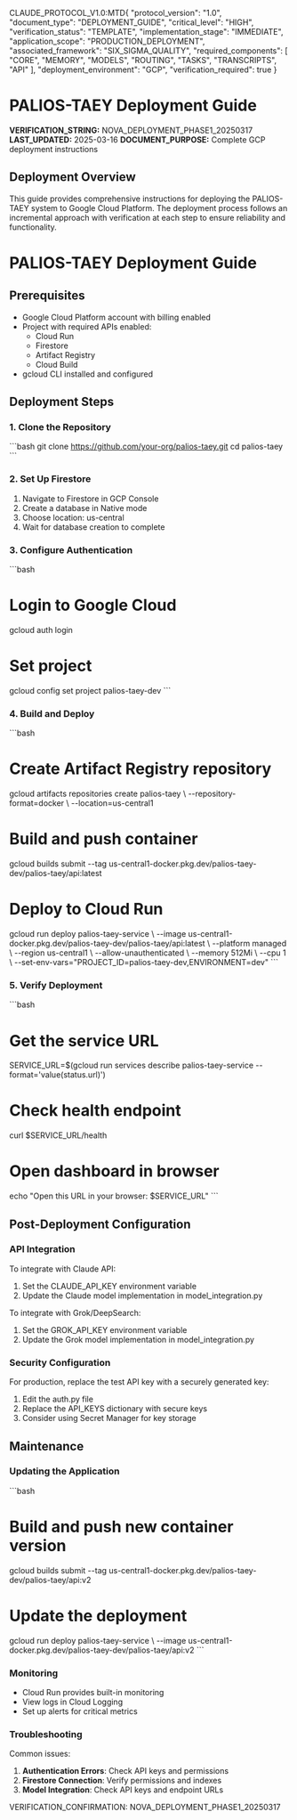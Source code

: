 CLAUDE_PROTOCOL_V1.0:MTD{
  "protocol_version": "1.0",
  "document_type": "DEPLOYMENT_GUIDE",
  "critical_level": "HIGH",
  "verification_status": "TEMPLATE",
  "implementation_stage": "IMMEDIATE",
  "application_scope": "PRODUCTION_DEPLOYMENT",
  "associated_framework": "SIX_SIGMA_QUALITY",
  "required_components": [
    "CORE", "MEMORY", "MODELS",
    "ROUTING", "TASKS", "TRANSCRIPTS", "API"
  ],
  "deployment_environment": "GCP",
  "verification_required": true
}

# PALIOS-TAEY Deployment Guide

**VERIFICATION_STRING:** NOVA_DEPLOYMENT_PHASE1_20250317
**LAST_UPDATED:** 2025-03-16
**DOCUMENT_PURPOSE:** Complete GCP deployment instructions

## Deployment Overview

This guide provides comprehensive instructions for deploying the PALIOS-TAEY system to Google Cloud Platform. The deployment process follows an incremental approach with verification at each step to ensure reliability and functionality.

# PALIOS-TAEY Deployment Guide

## Prerequisites
- Google Cloud Platform account with billing enabled
- Project with required APIs enabled:
  - Cloud Run
  - Firestore
  - Artifact Registry
  - Cloud Build
- gcloud CLI installed and configured

## Deployment Steps

### 1. Clone the Repository
\`\`\`bash
git clone https://github.com/your-org/palios-taey.git
cd palios-taey
\`\`\`

### 2. Set Up Firestore
1. Navigate to Firestore in GCP Console
2. Create a database in Native mode
3. Choose location: us-central
4. Wait for database creation to complete

### 3. Configure Authentication
\`\`\`bash
# Login to Google Cloud
gcloud auth login

# Set project
gcloud config set project palios-taey-dev
\`\`\`

### 4. Build and Deploy
\`\`\`bash
# Create Artifact Registry repository
gcloud artifacts repositories create palios-taey \\
  --repository-format=docker \\
  --location=us-central1

# Build and push container
gcloud builds submit --tag us-central1-docker.pkg.dev/palios-taey-dev/palios-taey/api:latest

# Deploy to Cloud Run
gcloud run deploy palios-taey-service \\
  --image us-central1-docker.pkg.dev/palios-taey-dev/palios-taey/api:latest \\
  --platform managed \\
  --region us-central1 \\
  --allow-unauthenticated \\
  --memory 512Mi \\
  --cpu 1 \\
  --set-env-vars="PROJECT_ID=palios-taey-dev,ENVIRONMENT=dev"
\`\`\`

### 5. Verify Deployment
\`\`\`bash
# Get the service URL
SERVICE_URL=$(gcloud run services describe palios-taey-service --format='value(status.url)')

# Check health endpoint
curl $SERVICE_URL/health

# Open dashboard in browser
echo "Open this URL in your browser: $SERVICE_URL"
\`\`\`

## Post-Deployment Configuration

### API Integration

To integrate with Claude API:
1. Set the CLAUDE_API_KEY environment variable
2. Update the Claude model implementation in model_integration.py

To integrate with Grok/DeepSearch:
1. Set the GROK_API_KEY environment variable
2. Update the Grok model implementation in model_integration.py

### Security Configuration

For production, replace the test API key with a securely generated key:
1. Edit the auth.py file
2. Replace the API_KEYS dictionary with secure keys
3. Consider using Secret Manager for key storage

## Maintenance

### Updating the Application
\`\`\`bash
# Build and push new container version
gcloud builds submit --tag us-central1-docker.pkg.dev/palios-taey-dev/palios-taey/api:v2

# Update the deployment
gcloud run deploy palios-taey-service \\
  --image us-central1-docker.pkg.dev/palios-taey-dev/palios-taey/api:v2
\`\`\`

### Monitoring
- Cloud Run provides built-in monitoring
- View logs in Cloud Logging
- Set up alerts for critical metrics

### Troubleshooting

Common issues:
1. **Authentication Errors**: Check API keys and permissions
2. **Firestore Connection**: Verify permissions and indexes
3. **Model Integration**: Check API keys and endpoint URLs

VERIFICATION_CONFIRMATION: NOVA_DEPLOYMENT_PHASE1_20250317
